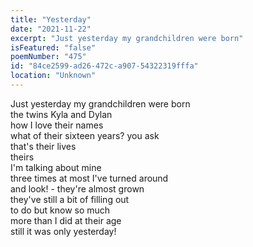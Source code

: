 ```yaml
---
title: "Yesterday"
date: "2021-11-22"
excerpt: "Just yesterday my grandchildren were born"
isFeatured: "false"
poemNumber: "475"
id: "84ce2599-ad26-472c-a907-54322319fffa"
location: "Unknown"
---
```


Just yesterday my grandchildren were born  
the twins Kyla and Dylan  
how I love their names  
what of their sixteen years? you ask  
that's their lives  
theirs  
I'm talking about mine  
three times at most I've turned around  
and look! - they're almost grown  
they've still a bit of filling out  
to do but know so much  
more than I did at their age  
still it was only yesterday!
